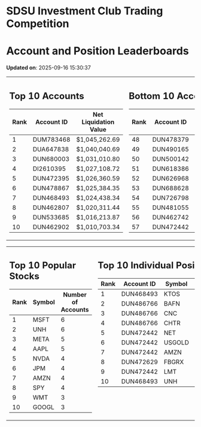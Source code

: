 # SDSU Investment Club Trading Competition 
 # Account and Position Leaderboards

**Updated on**: 2025-09-16 15:30:37

<table><tr><td valign="top">

## Top 10 Accounts
| Rank | Account ID | Net Liquidation Value |
|------|------------|-----------------------|
| 1 | DUM783468 | $1,045,262.69 |
| 2 | DUA647838 | $1,040,040.69 |
| 3 | DUN680003 | $1,031,010.80 |
| 4 | DI2610395 | $1,027,108.72 |
| 5 | DUN472395 | $1,026,360.59 |
| 6 | DUN478867 | $1,025,384.35 |
| 7 | DUN468493 | $1,024,438.34 |
| 8 | DUN462807 | $1,020,311.44 |
| 9 | DUN533685 | $1,016,213.87 |
| 10 | DUN462902 | $1,010,703.34 |

</td><td valign="top">

## Bottom 10 Accounts
| Rank | Account ID | Net Liquidation Value |
|------|------------|-----------------------|
| 48 | DUN478379 | $1,000,623.99 |
| 49 | DUN490165 | $1,000,421.32 |
| 50 | DUN500142 | $1,000,421.32 |
| 51 | DUN618386 | $1,000,210.66 |
| 52 | DUN626968 | $1,000,210.66 |
| 53 | DUN688628 | $1,000,105.33 |
| 54 | DUN726798 | $999,913.33 |
| 55 | DUN481055 | $989,661.68 |
| 56 | DUN462742 | $986,953.52 |
| 57 | DUN472442 | $945,055.86 |

</td></tr></table>

<table><tr><td valign="top">

## Top 10 Popular Stocks
| Rank | Symbol | Number of Accounts |
|------|--------|--------------------|
| 1 | MSFT | 6 |
| 2 | UNH | 6 |
| 3 | META | 5 |
| 4 | AAPL | 5 |
| 5 | NVDA | 4 |
| 6 | JPM | 4 |
| 7 | AMZN | 4 |
| 8 | SPY | 4 |
| 9 | WMT | 3 |
| 10 | GOOGL | 3 |

</td><td valign="top">

## Top 10 Individual Positions
| Rank | Account ID | Symbol | Cost | Total Value |
|------|------------|--------|-----------|-------------|
| 1 | DUN468493 | KTOS | $225,016.04 | $225,016.04 |
| 2 | DUN486766 | BAFN | $150,086.61 | $150,086.61 |
| 3 | DUN486766 | CNC | $150,022.65 | $150,022.65 |
| 4 | DUN486766 | CHTR | $150,002.80 | $150,002.80 |
| 5 | DUN472442 | NET | $128,399.03 | $128,399.03 |
| 6 | DUN472442 | USGOLD | $109,327.10 | $109,327.10 |
| 7 | DUN472442 | AMZN | $107,554.22 | $107,554.22 |
| 8 | DUN472629 | FBGRX | $101,995.21 | $101,995.21 |
| 9 | DUN472442 | LMT | $101,548.70 | $101,548.70 |
| 10 | DUN468493 | UNH | $100,001.97 | $100,001.97 |

</td></tr></table>
